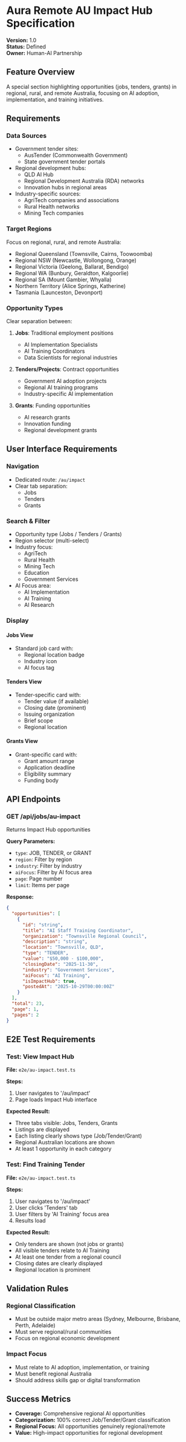 # Aura Remote AU Impact Hub Specification

**Version:** 1.0  
**Status:** Defined  
**Owner:** Human-AI Partnership  

## Feature Overview

A special section highlighting opportunities (jobs, tenders, grants) in regional, rural, and remote Australia, focusing on AI adoption, implementation, and training initiatives.

## Requirements

### Data Sources
- Government tender sites:
  - AusTender (Commonwealth Government)
  - State government tender portals
- Regional development hubs:
  - QLD AI Hub
  - Regional Development Australia (RDA) networks
  - Innovation hubs in regional areas
- Industry-specific sources:
  - AgriTech companies and associations
  - Rural Health networks
  - Mining Tech companies

### Target Regions
Focus on regional, rural, and remote Australia:
- Regional Queensland (Townsville, Cairns, Toowoomba)
- Regional NSW (Newcastle, Wollongong, Orange)
- Regional Victoria (Geelong, Ballarat, Bendigo)
- Regional WA (Bunbury, Geraldton, Kalgoorlie)
- Regional SA (Mount Gambier, Whyalla)
- Northern Territory (Alice Springs, Katherine)
- Tasmania (Launceston, Devonport)

### Opportunity Types
Clear separation between:
1. **Jobs**: Traditional employment positions
   - AI Implementation Specialists
   - AI Training Coordinators
   - Data Scientists for regional industries
   
2. **Tenders/Projects**: Contract opportunities
   - Government AI adoption projects
   - Regional AI training programs
   - Industry-specific AI implementation
   
3. **Grants**: Funding opportunities
   - AI research grants
   - Innovation funding
   - Regional development grants

## User Interface Requirements

### Navigation
- Dedicated route: `/au/impact`
- Clear tab separation:
  - Jobs
  - Tenders
  - Grants

### Search & Filter
- Opportunity type (Jobs / Tenders / Grants)
- Region selector (multi-select)
- Industry focus:
  - AgriTech
  - Rural Health
  - Mining Tech
  - Education
  - Government Services
- AI Focus area:
  - AI Implementation
  - AI Training
  - AI Research

### Display

#### Jobs View
- Standard job card with:
  - Regional location badge
  - Industry icon
  - AI focus tag

#### Tenders View
- Tender-specific card with:
  - Tender value (if available)
  - Closing date (prominent)
  - Issuing organization
  - Brief scope
  - Regional location

#### Grants View
- Grant-specific card with:
  - Grant amount range
  - Application deadline
  - Eligibility summary
  - Funding body

## API Endpoints

### GET /api/jobs/au-impact
Returns Impact Hub opportunities

**Query Parameters:**
- `type`: JOB, TENDER, or GRANT
- `region`: Filter by region
- `industry`: Filter by industry
- `aiFocus`: Filter by AI focus area
- `page`: Page number
- `limit`: Items per page

**Response:**
```json
{
  "opportunities": [
    {
      "id": "string",
      "title": "AI Staff Training Coordinator",
      "organization": "Townsville Regional Council",
      "description": "string",
      "location": "Townsville, QLD",
      "type": "TENDER",
      "value": "$50,000 - $100,000",
      "closingDate": "2025-11-30",
      "industry": "Government Services",
      "aiFocus": "AI Training",
      "isImpactHub": true,
      "postedAt": "2025-10-29T00:00:00Z"
    }
  ],
  "total": 23,
  "page": 1,
  "pages": 2
}
```

## E2E Test Requirements

### Test: View Impact Hub
**File:** `e2e/au-impact.test.ts`

**Steps:**
1. User navigates to '/au/impact'
2. Page loads Impact Hub interface

**Expected Result:**
- Three tabs visible: Jobs, Tenders, Grants
- Listings are displayed
- Each listing clearly shows type (Job/Tender/Grant)
- Regional Australian locations are shown
- At least 1 opportunity in each category

### Test: Find Training Tender
**File:** `e2e/au-impact.test.ts`

**Steps:**
1. User navigates to '/au/impact'
2. User clicks 'Tenders' tab
3. User filters by 'AI Training' focus area
4. Results load

**Expected Result:**
- Only tenders are shown (not jobs or grants)
- All visible tenders relate to AI Training
- At least one tender from a regional council
- Closing dates are clearly displayed
- Regional location is prominent

## Validation Rules

### Regional Classification
- Must be outside major metro areas (Sydney, Melbourne, Brisbane, Perth, Adelaide)
- Must serve regional/rural communities
- Focus on regional economic development

### Impact Focus
- Must relate to AI adoption, implementation, or training
- Must benefit regional Australia
- Should address skills gap or digital transformation

## Success Metrics
- **Coverage:** Comprehensive regional AI opportunities
- **Categorization:** 100% correct Job/Tender/Grant classification
- **Regional Focus:** All opportunities genuinely regional/remote
- **Value:** High-impact opportunities for regional development
